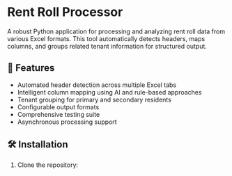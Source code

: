 # Rent Roll Processor

A robust Python application for processing and analyzing rent roll data from various Excel formats. This tool automatically detects headers, maps columns, and groups related tenant information for structured output.

## 🌟 Features

- Automated header detection across multiple Excel tabs
- Intelligent column mapping using AI and rule-based approaches
- Tenant grouping for primary and secondary residents
- Configurable output formats
- Comprehensive testing suite
- Asynchronous processing support

## 🛠️ Installation

1. Clone the repository: 